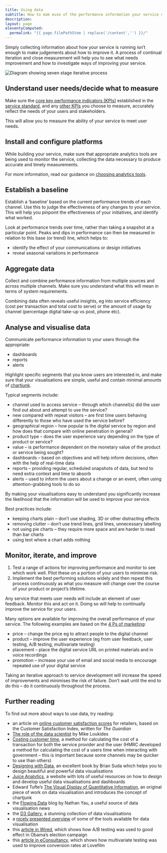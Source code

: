 ```yaml
---
title: Using data
subtitle: How to mak euse of the performance information your service collects.
description:
layout: page
eleventyComputed:
  permalink: "{{ page.filePathStem | replace('/content','') }}/"
---
```


Simply collecting information about how your service is running isn’t enough to make judgements about how to improve it. A process of continual iteration and close measurement will help you to see what needs improvement and how to investigate ways of improving your service.

![Diagram showing seven stage iterative process](https://web.archive.org/web/20150621111027im_/https://www.gov.uk/service-manual/assets/images/kpis/monitor.png)

## Understand user needs/decide what to measure

Make sure the [core key performance indicators (KPIs)](/version-1/guides/measurement/#what-will-you-measure) established in the [service standard](/version-1/), and any [other KPIs](/version-1/guides/other-metrics/) you choose to measure, accurately reflect the needs of your users and stakeholders.

This will allow you to measure the ability of your service to meet user needs.

## Install and configure platforms

While building your service, make sure that appropriate analytics tools are being used to monitor the service, collecting the data necessary to produce accurate and timely measurements.

For more information, read our guidance on [choosing analytics tools](/version-1/guides/analytics-tools/).

## Establish a baseline

Establish a ‘baseline’ based on the current performance trends of each channel. Use this to judge the effectiveness of any changes to your service. This will help you pinpoint the effectiveness of your initiatives, and identify what worked.

Look at performance trends over time, rather than taking a snapshot at a particular point. Peaks and dips in performance can then be measured in relation to this base (or trend) line, which helps to:

- identify the effect of your communications or design initiatives
- reveal seasonal variations in performance

## Aggregate data

Collect and combine performance information from multiple sources and across multiple channels. Make sure you understand what this will mean in terms of system requirements.

Combining data often reveals useful insights, eg into service efficiency (cost per transaction and total cost to serve) or the amount of usage by channel (percentage digital take-up vs post, phone etc).

## Analyse and visualise data

Communicate performance information to your users through the appropriate:

- dashboards
- reports
- alerts

Highlight specific segments that you know users are interested in, and make sure that your visualisations are simple, useful and contain minimal amounts of [chartjunk](https://en.wikipedia.org/wiki/Chartjunk).

Typical segments include:

- channel used to access service – through which channel(s) did the user find out about and attempt to use the service?
- new compared with repeat visitors – are first time users behaving differently to those who have used the service before?
- geographical region – how popular is the digital service by region and how does that compare with online penetration in general?
- product type – does the user experience vary depending on the type of product or service?
- value – is performance dependent on the monetary value of the product or service being sought?
- dashboards – based on objectives and will help inform decisions, often with the help of real-time data
- reports – providing regular, scheduled snapshots of data, but tend to need extra context and time to absorb
- alerts – used to inform the users about a change or an event, often using attention-grabbing tools to do so

By making your visualisations easy to understand you significantly increase the likelihood that the information will be used to improve your service.

Best practices include:

- keeping charts plain – don’t use shading, 3D or other distracting effects
- removing clutter – don’t use trend lines, grid lines, unnecessary labelling
- not using pie charts – they require more space and are harder to read than bar charts
- using text where a chart adds nothing

## Monitor, iterate, and improve

1.  Test a range of actions for improving performance and monitor to see which work well. Pilot these on a portion of your users to minimise risk.
2.  Implement the best performing solutions widely and then repeat this process continuously as what you measure will change over the course of your product or project’s lifetime.

Any service that meets user needs will include an element of user feedback. Monitor this and act on it. Doing so will help to continually improve the service for your users.

Many options are available for improving the overall performance of your service. The following examples are based on the [4 Ps of marketing](https://en.wikipedia.org/wiki/Marketing_mix):

- price – change the price eg to attract people to the digital channel
- product – improve the user experience (eg from user feedback, user testing, A/B testing, multivariate testing)
- placement – place the digital service URL on printed materials and in voice recordings
- promotion – increase your use of email and social media to encourage repeated use of your digital service

Taking an iterative approach to service development will increase the speed of improvements and minimises the risk of failure. Don’t wait until the end to do this – do it continuously throughout the process.

## Further reading

To find out more about ways to use data, try reading:

- an article on [online customer satisfaction scores](https://web.archive.org/web/20150621111027/http://www.theguardian.com/money/2010/dec/22/amazon-top-consumer-satisfaction) for retailers, based on the Customer Satisfaction Index, written for _The Guardian_
- [The role of the data scientist](https://web.archive.org/web/20150621111027/http://radar.oreilly.com/2010/06/what-is-data-science.html) by Mike Loukides
- [Costing customer time](https://web.archive.org/web/20150621111027/https://www.gov.uk/government/publications/costing-customer-time), a method for calculating the cost of a transaction for both the service provider and the user (HMRC developed a method for calculating the cost of a users time when interacting with government – this is important because some channels may be quicker to use than others)
- [Designing with Data](https://web.archive.org/web/20150621111027/http://designingwithdata.co.uk/), an excellent book by Brian Suda which helps you to design beautiful and powerful data visualisations
- [Juice Analytics](https://web.archive.org/web/20150621111027/http://www.juiceanalytics.com/), a website with lots of useful resources on how to design and develop useful data visualisations and dashboards
- Edward Tufte’s [The Visual Display of Quantitative Information](https://web.archive.org/web/20150621111027/http://www.edwardtufte.com/tufte/books_vdqi), an original piece of work on data visualisation and introduces the concept of chartjunk
- the [Flowing Data](https://web.archive.org/web/20150621111027/http://flowingdata.com/) blog by Nathan Yau, a useful source of data visualisation news
- the [D3 Gallery](https://web.archive.org/web/20150621111027/https://github.com/mbostock/d3/wiki/Gallery), a stunning collection of data visualisations
- a [nicely presented overview](https://web.archive.org/web/20150621111027/http://selection.datavisualization.ch/) of some of the tools available for data visualisation
- this [article in Wired](https://web.archive.org/web/20150621111027/http://www.wired.com/2012/04/ff_abtesting/all/1), which shows how A/B testing was used to good effect in Obama’s election campaign
- this [article in eConsultancy](https://web.archive.org/web/20150621111027/https://econsultancy.com/blog/2454-q-a-lovefilm-s-craig-sullivan-on-a-b-and-multi-variate-testing), which shows how multivariate testing was used to improve conversion rates at Lovefilm
